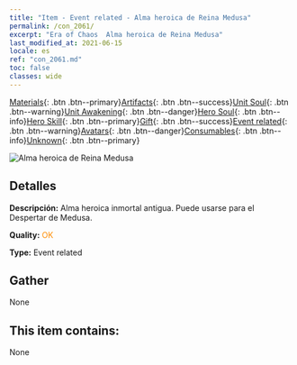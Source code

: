 ```yaml
---
title: "Item - Event related - Alma heroica de Reina Medusa"
permalink: /con_2061/
excerpt: "Era of Chaos  Alma heroica de Reina Medusa"
last_modified_at: 2021-06-15
locale: es
ref: "con_2061.md"
toc: false
classes: wide
---
```

 [Materials](/ItemsES/){: .btn .btn--primary}[Artifacts](/ItemsES/Artifacts/){: .btn .btn--success}[Unit Soul](/ItemsES/UnitSoul/){: .btn .btn--warning}[Unit Awakening](/ItemsES/UnitAwakening/){: .btn .btn--danger}[Hero Soul](/ItemsES/HeroSoul/){: .btn .btn--info}[Hero Skill](/ItemsES/HeroSkill/){: .btn .btn--primary}[Gift](/ItemsES/Gift/){: .btn .btn--success}[Event related](/ItemsES/Events/){: .btn .btn--warning}[Avatars](/ItemsES/Avatars/){: .btn .btn--danger}[Consumables](/ItemsES/Consumables/){: .btn .btn--info}[Unknown](/ItemsES/Unknown/){: .btn .btn--primary}

 ![Alma heroica de Reina Medusa](/images/t/juexing_704.jpg)

## Detalles
 **Descripción:** Alma heroica inmortal antigua. Puede usarse para el Despertar de Medusa.

 **Quality:** <span style="color: #FF8C00">OK</span>

 **Type:** Event related

## Gather

  None

## This item contains:

  None

